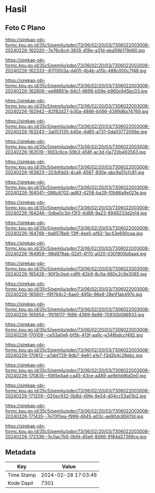 # Hasil

## Foto C Plano

https://sirekap-obj-formc.kpu.go.id/35c5/pemilu/pdpr/73/06/02/20/03/7306022003008-20240226-162020--7e76c6cd-3835-418e-a31d-eba59b179d90.jpg

https://sirekap-obj-formc.kpu.go.id/35c5/pemilu/pdpr/73/06/02/20/03/7306022003008-20240226-162333--8170003a-d405-4b4b-a15b-488c000c7f48.jpg

https://sirekap-obj-formc.kpu.go.id/35c5/pemilu/pdpr/73/06/02/20/03/7306022003008-20240226-162606--ee98851e-64c1-4899-b59e-b960c645bc03.jpg

https://sirekap-obj-formc.kpu.go.id/35c5/pemilu/pdpr/73/06/02/20/03/7306022003008-20240226-162942--82f82d27-b30a-4866-b066-4399d6a74769.jpg

https://sirekap-obj-formc.kpu.go.id/35c5/pemilu/pdpr/73/06/02/20/03/7306022003008-20240226-163243--3a053135-b40e-4d85-a731-0da03772006e.jpg

https://sirekap-obj-formc.kpu.go.id/35c5/pemilu/pdpr/73/06/02/20/03/7306022003008-20240226-163519--1693c6ce-59b3-458f-ac3d-0a720b493563.jpg

https://sirekap-obj-formc.kpu.go.id/35c5/pemilu/pdpr/73/06/02/20/03/7306022003008-20240226-163823--203dfdd3-4ca6-4567-830e-abc9a51cfc81.jpg

https://sirekap-obj-formc.kpu.go.id/35c5/pemilu/pdpr/73/06/02/20/03/7306022003008-20240226-164041--088c8702-ad83-4258-ba29-f0b86a9e021e.jpg

https://sirekap-obj-formc.kpu.go.id/35c5/pemilu/pdpr/73/06/02/20/03/7306022003008-20240226-164246--0dbe0c3d-f3f3-4d88-9a23-8949233d2e14.jpg

https://sirekap-obj-formc.kpu.go.id/35c5/pemilu/pdpr/73/06/02/20/03/7306022003008-20240226-164748--be8578e6-13ff-4ee0-af62-1ac43e690caa.jpg

https://sirekap-obj-formc.kpu.go.id/35c5/pemilu/pdpr/73/06/02/20/03/7306022003008-20240226-164959--98d979ab-02d1-4f70-a020-0301905b6aad.jpg

https://sirekap-obj-formc.kpu.go.id/35c5/pemilu/pdpr/73/06/02/20/03/7306022003008-20240226-165426--90f3c0ed-cdf6-42b9-8c9a-660c2c9e3085.jpg

https://sirekap-obj-formc.kpu.go.id/35c5/pemilu/pdpr/73/06/02/20/03/7306022003008-20240226-165601--f9f764c2-6ae0-495b-96e8-28e1f1ab497e.jpg

https://sirekap-obj-formc.kpu.go.id/35c5/pemilu/pdpr/73/06/02/20/03/7306022003008-20240226-165954--1f016117-1688-4389-8e98-70930b086933.jpg

https://sirekap-obj-formc.kpu.go.id/35c5/pemilu/pdpr/73/06/02/20/03/7306022003008-20240226-170109--ce53a0e6-bf5b-413f-aa9c-e348bdccf492.jpg

https://sirekap-obj-formc.kpu.go.id/35c5/pemilu/pdpr/73/06/02/20/03/7306022003008-20240226-170612--a7abf729-9db7-4e61-a1e7-f3d2b4c28ebc.jpg

https://sirekap-obj-formc.kpu.go.id/35c5/pemilu/pdpr/73/06/02/20/03/7306022003008-20240226-170835--f065e4ad-ca45-43ce-a489-ae9e1dd6d2e0.jpg

https://sirekap-obj-formc.kpu.go.id/35c5/pemilu/pdpr/73/06/02/20/03/7306022003008-20240226-171209--020ec932-0b8d-49fe-9e54-d04cc53a01b2.jpg

https://sirekap-obj-formc.kpu.go.id/35c5/pemilu/pdpr/73/06/02/20/03/7306022003008-20240226-171435--7e70f0ea-f999-4845-a03c-ae90dc85611d.jpg

https://sirekap-obj-formc.kpu.go.id/35c5/pemilu/pdpr/73/06/02/20/03/7306022003008-20240226-172336--5c0ac7b5-0bfd-45e6-8066-9184d27369ce.jpg


## Metadata

| Key        | Value               |
| ---------- | ------------------- |
| Time Stamp | 2024-02-28 17:03:46 |
| Kode Dapil | 7301                |



